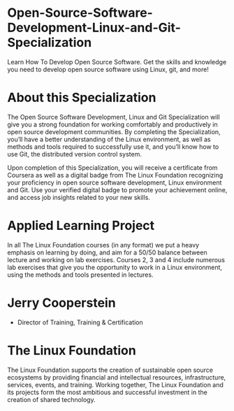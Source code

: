 # Open-Source-Software-Development-Linux-and-Git-Specialization
Learn How To Develop Open Source Software. Get the skills and knowledge you need to develop open source software using Linux, git, and more!

# About this Specialization
The Open Source Software Development, Linux and Git Specialization will give you a strong foundation for working comfortably and productively in open source development communities. By completing the Specialization, you’ll have a better understanding of the Linux environment, as well as methods and tools required to successfully use it, and you’ll know how to use Git, the distributed version control system.

Upon completion of this Specialization, you will receive a certificate from Coursera as well as a digital badge from The Linux Foundation recognizing your proficiency in open source software development, Linux environment and Git. Use your verified digital badge to promote your achievement online, and access job insights related to your new skills.

# Applied Learning Project
In all The Linux Foundation courses (in any format) we put a heavy emphasis on learning by doing, and aim for a 50/50 balance between lecture and working on lab exercises. Courses 2, 3 and 4 include numerous lab exercises that give you the opportunity to work in a Linux environment, using the methods and tools presented in lectures.

# Jerry Cooperstein
* Director of Training,
Training & Certification

# The Linux Foundation
The Linux Foundation supports the creation of sustainable open source ecosystems by providing financial and intellectual resources, infrastructure, services, events, and training. Working together, The Linux Foundation and its projects form the most ambitious and successful investment in the creation of shared technology.
